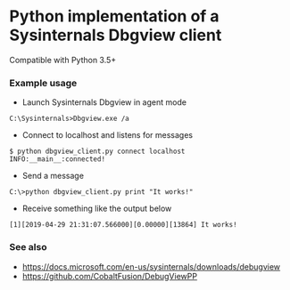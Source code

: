 # Python implementation of a Sysinternals Dbgview client

Compatible with Python 3.5+

### Example usage

 - Launch Sysinternals Dbgview in agent mode
 
```
C:\Sysinternals>Dbgview.exe /a
```

 - Connect to localhost and listens for messages

```
$ python dbgview_client.py connect localhost
INFO:__main__:connected!
```

 - Send a message

```
C:\>python dbgview_client.py print "It works!"
```

 - Receive something like the output below

```
[1][2019-04-29 21:31:07.566000][0.00000][13864] It works!
```

### See also

- https://docs.microsoft.com/en-us/sysinternals/downloads/debugview
- https://github.com/CobaltFusion/DebugViewPP
